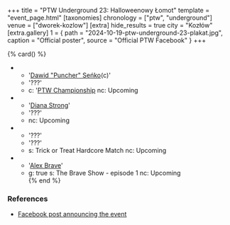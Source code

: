 +++
title = "PTW Underground 23: Halloweenowy Łomot"
template = "event_page.html"
[taxonomies]
chronology = ["ptw", "underground"]
venue = ["dworek-kozlow"]
[extra]
hide_results = true
city = "Kozłów"
[extra.gallery]
1 = { path = "2024-10-19-ptw-underground-23-plakat.jpg", caption = "Official poster", source = "Official PTW Facebook" }
+++

{% card() %}
- - '[Dawid "Puncher" Seńko](@/w/puncher.md)(c)'
  - '???'
  - c: '[PTW Championship](@/c/ptw-championship.md)
    nc: Upcoming
- - '[Diana Strong](@/w/diana-strong.md)'
  - '???'
  - nc: Upcoming
- - '???'
  - '???'
  - s: Trick or Treat Hardcore Match
    nc: Upcoming
- - '[Alex Brave](@/w/alex-brave.md)'
  -  g: true
     s: The Brave Show - episode 1
     nc: Upcoming    
{% end %}

### References

* [Facebook post announcing the event](https://www.facebook.com/photo/?fbid=568458088840171&set=a.136592405360077)
